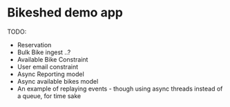 # Bikeshed demo app


TODO:

* Reservation
* Bulk Bike ingest ..?
* Available Bike Constraint
* User email constraint
* Async Reporting model
* Async available bikes model
* An example of replaying events - though using async threads instead of a queue, for time sake